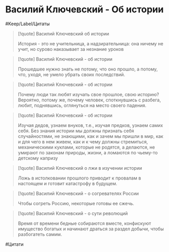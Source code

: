 # Василий Ключевский - Об истории

#Keep/Label/Цитаты

>[!quote] Василий Ключевский об истории
>
>История - это не учительница, а надзирательница: она ничему не учит, но сурово наказывает за незнание уроков

>[!quote] Василий Ключевский - об истории
>
>Прошедшее нужно знать не потому, что оно прошло, а потому, что, уходя, не умело убрать своих последствий.

> [!quote] Василий Ключевский - об истории
>
> Почему люди так любят изучать свое прошлое, свою историю? Вероятно, потому же, почему человек, споткнувшись с разбега, любит, поднявшись, оглянуться на место своего падения.

>[!quote] Василий Ключевский - об истории
>
>Изучая дедов, узнаем внуков, т.е., изучая предков, узнаем самих себя. Без знания истории мы должны признать себя случайностями, не знающими, как и зачем мы пришли в мир, как и для чего в нем живем, как и к чему должны стремиться, механическими куклами, которые не родятся, а делаются, не умирают по законам природы, жизни, а ломаются по чьему-то детскому капризу

>[!quote] Василий Ключевский о лжи в изучении истории
>
>Ложь в истолковании прошлого приводит к провалам в настоящем и готовит катастрофу в будущем.

>[!quote] Василий Ключевский - о согревателях России
>
>Чтобы согреть Россию, некоторые готовы ее сжечь.

>[!quote] Василий Ключевский - о сути революций
>
>Время от времени бедные собираются вместе, конфискуют имущество богатых и начинают драться за раздел добычи, чтобы разбогатеть самим.

#Цитати